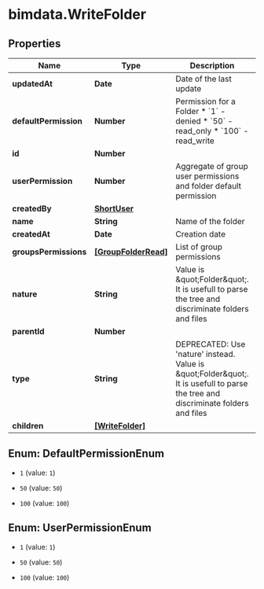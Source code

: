 # bimdata.WriteFolder

## Properties

Name | Type | Description | Notes
------------ | ------------- | ------------- | -------------
**updatedAt** | **Date** | Date of the last update | [readonly] 
**defaultPermission** | **Number** | Permission for a Folder  * &#x60;1&#x60; - denied * &#x60;50&#x60; - read_only * &#x60;100&#x60; - read_write | [optional] 
**id** | **Number** |  | [readonly] 
**userPermission** | **Number** | Aggregate of group user permissions and folder default permission | [readonly] 
**createdBy** | [**ShortUser**](ShortUser.md) |  | [readonly] 
**name** | **String** | Name of the folder | 
**createdAt** | **Date** | Creation date | [readonly] 
**groupsPermissions** | [**[GroupFolderRead]**](GroupFolderRead.md) | List of group permissions | [readonly] 
**nature** | **String** | Value is \&quot;Folder\&quot;. It is usefull to parse the tree and discriminate folders and files | [readonly] 
**parentId** | **Number** |  | [optional] 
**type** | **String** | DEPRECATED: Use &#39;nature&#39; instead. Value is \&quot;Folder\&quot;. It is usefull to parse the tree and discriminate folders and files | [readonly] 
**children** | [**[WriteFolder]**](WriteFolder.md) |  | [optional] 



## Enum: DefaultPermissionEnum


* `1` (value: `1`)

* `50` (value: `50`)

* `100` (value: `100`)





## Enum: UserPermissionEnum


* `1` (value: `1`)

* `50` (value: `50`)

* `100` (value: `100`)




